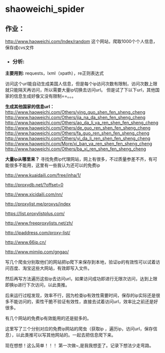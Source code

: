 # shaoweichi_spider

## 作业：

http://www.haoweichi.com/Index/random 这个网站，爬取1000个个人信息，保存成cvs文件

- ### 分析:

**主要用到:** requests，lxml（xpath），re正则表达式

访问这个url能自动生成美国人信息，但是每个ip访问次数有限制，访问次数上限就只能隔天再访问，所以需要大量ip切换去访问url。
但是试了下以下url，其他国家的信息生成好像又没有限制==。。。

**生成其他国家的信息url：**
http://www.haoweichi.com/Others/ying_guo_shen_fen_sheng_cheng
http://www.haoweichi.com/Others/jia_na_da_shen_fen_sheng_cheng
http://www.haoweichi.com/Others/ao_da_li_ya_ren_shen_fen_sheng_cheng
http://www.haoweichi.com/Others/de_guo_ren_shen_fen_sheng_cheng
http://www.haoweichi.com/Others/fa_guo_ren_shen_fen_sheng_cheng
http://www.haoweichi.com/Others/yi_da_li_ren_shen_fen_sheng_cheng
http://www.haoweichi.com/More/xi_ban_ya_ren_shen_fen_sheng_cheng
http://www.haoweichi.com/Others/ba_xi_ren_shen_fen_sheng_cheng

**大量ip从哪里来？** 寻找免费ip代理网站，网上有很多，不过质量参差不齐，有可能很多不能用，这里有一些我认为还可以的免费ip

http://www.kuaidaili.com/free/inha/1/

http://proxydb.net/?offset=0

http://www.xicidaili.com/nn/

http://proxylist.me/proxys/index

https://list.proxylistplus.com/

http://www.freeproxylists.net/zh/

http://ipaddress.com/proxy-list/

http://www.66ip.cn/

http://www.mimiip.com/gngao/

写几个爬虫分别取他们的网站把ip爬下来保存到本地，验证ip的有效性可以试着访问百度、淘宝这些大网站，有效即写入文件。

然后再写方法遍历这些ip去访问url，如果访问成功即进行无限次访问，达到上限即换ip进行下次访问，以此类推。

后来运行过程发现，效率不行，因为检查ip有效性需要时间，保存的ip实际还是很多不能访问的，索性干脆不验证有效性，直接去试着访问url，效率比之前还是好很多。

有几个网站的免费ip有效能用的还是挺多的。

这里写了三个分别对应的免费ip网站的爬虫（获取ip ，遍历ip，访问url，保存信息），以此类推可以写其他网站的。一起去把信息爬下来。


现在想想！这么简单！！！
第一次做~,是我我想歪了。记录下想法少走弯路。
